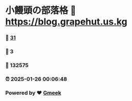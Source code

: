 # 小饅頭の部落格 :link: https://blog.grapehut.us.kg 
### :page_facing_up: [31](https://blog.grapehut.us.kg/tag.html) 
### :speech_balloon: 3 
### :hibiscus: 132575 
### :alarm_clock: 2025-01-26 00:06:48 
### Powered by :heart: [Gmeek](https://github.com/Meekdai/Gmeek)
